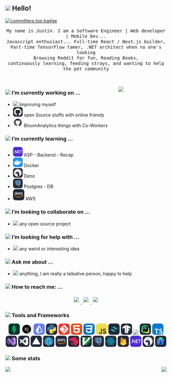 ## <img src="https://raw.githubusercontent.com/alexnaiman/alexnaiman/master/resources/welcomeglitch.gif" width="50px" /> Hello!
[![committers.top badge](https://user-badge.committers.top/philippines/USERNAME.svg)](https://user-badge.committers.top/philippines/Ozzie-code-alt)


<p align="center" >
  <samp>
    My name is <em>Justin</em>. I am a  Software Engineer | Web developer | Mobile Dev... 
  <br/> Javascript enthusiast... Full-time React / Next.js builder, Part-time TensorFlow tamer, .NET architect when no one's looking 
      <br/>
Browsing Reddit for fun, Reading Books,
          <br/>
continuously learning, feeding strays, and wanting to help the pet community
  </samp>
  <br/>
  <br/>
  <br/>
</p>


<img src="https://media.tenor.com/images/df8c44a1d20ab367fdcb21880985fd33/tenor.gif" align="right"  width="30%"/>


### <img src="https://raw.githubusercontent.com/alexnaiman/alexnaiman/master/resources/PusheenCompute.gif" width="70px" /> I’m currently working on ...
- <img src="https://raw.githubusercontent.com/alexnaiman/alexnaiman/master/resources/3243_take_my_money.png" height="40px" />  Improving myself
- <img src="https://github.com/tandpfun/skill-icons/blob/main/icons/Github-Dark.svg" width="30px" />  open Source stuffs with online friends
- <img src="https://github.com/tandpfun/skill-icons/blob/main/icons/Github-Light.svg" width="30px" />  BloomAnalytics things with Co-Workers
### <img src="https://raw.githubusercontent.com/alexnaiman/alexnaiman/master/resources/Confused_Dog.gif" height="50px" /> I’m currently learning ...
- <img src="https://github.com/tandpfun/skill-icons/blob/main/icons/DotNet.svg" width="30px" /> ASP - Backend - Recap  
- <img src="https://github.com/tandpfun/skill-icons/blob/main/icons/Docker.svg" height="30px" /> Docker
- <img src="https://github.com/tandpfun/skill-icons/blob/main/icons/DENO-Dark.svg" height="30px" /> Deno
- <img src="https://github.com/tandpfun/skill-icons/blob/main/icons/PostgreSQL-Dark.svg" height="30px" /> Postgres - DB
- <img src="https://github.com/tandpfun/skill-icons/blob/main/icons/AWS-Dark.svg" height="35px" /> AWS
### <img src="https://raw.githubusercontent.com/alexnaiman/alexnaiman/master/resources/pug_dance.gif" width="60px" /> I’m looking to collaborate on ...
- <img src="https://raw.githubusercontent.com/alexnaiman/alexnaiman/master/resources/open_source.png" height="30px" /> any open source project

### <img src="https://raw.githubusercontent.com/alexnaiman/alexnaiman/master/resources/cool_duck.gif" width="60px" /> I’m looking for help with ...
- <img src="https://raw.githubusercontent.com/alexnaiman/alexnaiman/master/resources/party_parrot.gif" height="35px" /> any weird or interesting idea

### <img src="https://raw.githubusercontent.com/alexnaiman/alexnaiman/master/resources/question.png" width="50px" />  Ask me about ...
- <img src="https://raw.githubusercontent.com/alexnaiman/alexnaiman/master/resources/chat.gif" height="35px" /> anything, I am really a talkative person, happy to help 
### <img src="https://raw.githubusercontent.com/alexnaiman/alexnaiman/master/resources/bongocat.gif" width="50px" /> How to reach me: ...
<p align="center">
  <a href="https://www.instagram.com/mr.backtodecember/">
    <img src="https://raw.githubusercontent.com/alexnaiman/alexnaiman/master/resources/instagram.webp" height="35px" style="margin: 5px;" />
  </a>
  <a href="https://www.linkedin.com/in/justin-r-santos/">
    <img src="https://raw.githubusercontent.com/alexnaiman/alexnaiman/master/resources/linkedin.webp" height="35px" style="margin: 5px;" />
  </a>
  <a href="mailto:justinsantos731@gmail.com">
    <img src="https://raw.githubusercontent.com/alexnaiman/alexnaiman/master/resources/gmail.png" height="30px" style="margin: 5px;" />
  </a>
</p>

### <img src="https://raw.githubusercontent.com/alexnaiman/alexnaiman/master/resources/pickaxe.png" width="40px" /> Tools and Frameworks
<p align="center">
             <img src="https://github.com/tandpfun/skill-icons/blob/main/icons/MongoDB.svg" height="35px" style="vertical-align:top margin:6px 4px"/>
             <img src="https://github.com/tandpfun/skill-icons/blob/main/icons/NextJS-Light.svg" height="35px" style="vertical-align:top margin:6px 4px"/>
             <img src="https://github.com/tandpfun/skill-icons/blob/main/icons/Prisma.svg" height="35px" style="vertical-align:top margin:6px 4px"/>
             <img src="https://github.com/tandpfun/skill-icons/blob/main/icons/Python-Dark.svg" height="35px" style="vertical-align:top margin:6px 4px"/>
             <img src="https://github.com/tandpfun/skill-icons/blob/main/icons/Git.svg" height="35px" style="vertical-align:top margin:6px 4px"/>
             <img src="https://github.com/tandpfun/skill-icons/blob/main/icons/HTML.svg" height="35px" style="vertical-align:top margin:6px 4px"/>
             <img src="https://github.com/tandpfun/skill-icons/blob/main/icons/CSS.svg" height="35px" style="vertical-align:top margin:6px 4px"/>
             <img src="https://github.com/tandpfun/skill-icons/blob/main/icons/JavaScript.svg" height="35px" style="vertical-align:top margin:6px 4px"/>
             <img src="https://github.com/tandpfun/skill-icons/blob/main/icons/TailwindCSS-Dark.svg" height="35px" style="vertical-align:top margin:6px 4px"/>
             <img src="https://github.com/tandpfun/skill-icons/blob/main/icons/TensorFlow-Dark.svg" height="35px" style="vertical-align:top margin:6px 4px"/>
             <img src="https://github.com/tandpfun/skill-icons/blob/main/icons/OpenCV-Dark.svg" height="35px" style="vertical-align:top margin:6px 4px"/>
             <img src="https://github.com/tandpfun/skill-icons/blob/main/icons/PyCharm-Dark.svg" height="35px" style="vertical-align:top margin:6px 4px"/>
             <img src="https://github.com/tandpfun/skill-icons/blob/main/icons/TypeScript.svg" height="35px" style="vertical-align:top margin:6px 4px"/>
             <img src="https://github.com/tandpfun/skill-icons/blob/main/icons/VisualStudio-Dark.svg" height="35px" style="vertical-align:top margin:6px 4px"/>
             <img src="https://github.com/tandpfun/skill-icons/blob/main/icons/VSCode-Dark.svg" height="35px" style="vertical-align:top margin:6px 4px"/>
             <img src="https://github.com/tandpfun/skill-icons/blob/main/icons/Vercel-Dark.svg" height="35px" style="vertical-align:top margin:6px 4px"/>
             <img src="https://github.com/tandpfun/skill-icons/blob/main/icons/Yarn-Dark.svg" height="35px" style="vertical-align:top margin:6px 4px"/>
             <img src="https://github.com/tandpfun/skill-icons/blob/main/icons/AWS-Dark.svg" height="35px" style="vertical-align:top margin:6px 4px"/>
             <img src="https://github.com/tandpfun/skill-icons/blob/main/icons/NestJS-Dark.svg" height="35px" style="vertical-align:top margin:6px 4px"/>
             <img src="https://github.com/tandpfun/skill-icons/blob/main/icons/VIM-Dark.svg" height="35px" style="vertical-align:top margin:6px 4px"/>
             <img src="https://github.com/tandpfun/skill-icons/blob/main/icons/PostgreSQL-Dark.svg" height="35px" style="vertical-align:top margin:6px 4px"/>
             <img src="https://github.com/tandpfun/skill-icons/blob/main/icons/React-Dark.svg" height="35px" style="vertical-align:top margin:6px 4px"/>
             <img src="https://github.com/tandpfun/skill-icons/blob/main/icons/Firebase-Dark.svg" height="35px" style="vertical-align:top margin:6px 4px"/>
             <img src="https://github.com/tandpfun/skill-icons/blob/main/icons/DotNet.svg" height="35px" style="vertical-align:top margin:6px 4px"/>
             <img src="https://github.com/tandpfun/skill-icons/blob/main/icons/DENO-Dark.svg" height="35px" style="vertical-align:top margin:6px 4px"/>
             <img src="https://github.com/tandpfun/skill-icons/blob/main/icons/AndroidStudio-Dark.svg" height="35px" style="vertical-align:top margin:6px 4px"/>
              
             
</p>

### <img src="https://raw.githubusercontent.com/alexnaiman/alexnaiman/master/resources/stats.png" width="35px" /> Some stats
<p align="right">
<img align="left" src="https://github-readme-stats-sigma-five.vercel.app/api?username=Ozzie-code-alt&theme=tokyonight&show_icons=true" />

<img  float="right" src="https://github-readme-stats-sigma-five.vercel.app/api/top-langs/?username=Ozzie-code-alt&theme=tokyonight&show_icons=true" />

</p>


